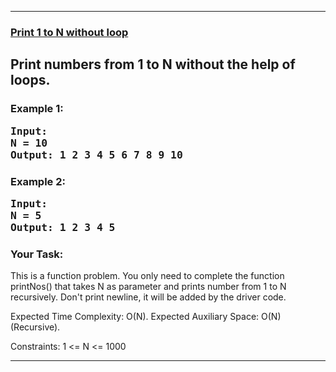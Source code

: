 <hr>
<h3><a href="https://www.geeksforgeeks.org/problems/print-1-to-n-without-using-loops3621/1">Print 1 to N without loop</a></h3>
<h2>Print numbers from 1 to N without the help of loops.

<h3>Example 1:
<pre>
Input:
N = 10
Output: 1 2 3 4 5 6 7 8 9 10
</pre>
<h3>Example 2:
<pre>
Input:
N = 5
Output: 1 2 3 4 5
</pre>

<h3>Your Task:</h3>
This is a function problem. You only need to complete the function printNos() that takes N as parameter and prints number from 1 to N recursively. Don't print newline, it will be added by the driver code.


Expected Time Complexity: O(N).
Expected Auxiliary Space: O(N) (Recursive).


Constraints:
1 <= N <= 1000
<hr>

